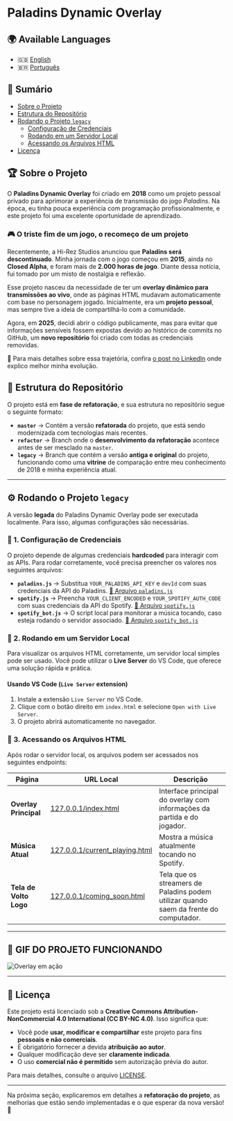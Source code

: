 # Paladins Dynamic Overlay

## 🌍 Available Languages
- 🇬🇧 [English](README.md)
- 🇧🇷 [Português](README.pt-br.md)

## 📌 Sumário
- [Sobre o Projeto](#-sobre-o-projeto)
- [Estrutura do Repositório](#-estrutura-do-repositório)
- [Rodando o Projeto `legacy`](#-rodando-o-projeto-legacy)
  - [Configuração de Credenciais](#-1-configuração-de-credenciais)
  - [Rodando em um Servidor Local](#-2-rodando-em-um-servidor-local)
  - [Acessando os Arquivos HTML](#-3-acessando-os-arquivos-html)
- [Licença](#-licença)

## 🏆 Sobre o Projeto
O **Paladins Dynamic Overlay** foi criado em **2018** como um projeto pessoal privado para aprimorar a experiência de transmissão do jogo *Paladins*. Na época, eu tinha pouca experiência com programação profissionalmente, e este projeto foi uma excelente oportunidade de aprendizado. 

### 🎮 O triste fim de um jogo, o recomeço de um projeto

Recentemente, a Hi-Rez Studios anunciou que **Paladins será descontinuado**. Minha jornada com o jogo começou em **2015**, ainda no **Closed Alpha**, e foram mais de **2.000 horas de jogo**. Diante dessa notícia, fui tomado por um misto de nostalgia e reflexão. 

Esse projeto nasceu da necessidade de ter um **overlay dinâmico para transmissões ao vivo**, onde as páginas HTML mudavam automaticamente com base no personagem jogado. Inicialmente, era um **projeto pessoal**, mas sempre tive a ideia de compartilhá-lo com a comunidade.

Agora, em **2025**, decidi abrir o código publicamente, mas para evitar que informações sensíveis fossem expostas devido ao histórico de commits no GitHub, um **novo repositório** foi criado com todas as credenciais removidas. 

🔗 Para mais detalhes sobre essa trajetória, confira [o post no LinkedIn](https://www.linkedin.com/posts/vhrita_opensource-paladinsgame-softwaredevelopment-activity-7296218604386058241-rlwb?utm_source=social_share_send&utm_medium=member_desktop_web&rcm=ACoAACg5VTkB1Lh9NbVAFdL9mWM1Otjk8Pz4TL0) onde explico melhor minha evolução.

## 🚀 Estrutura do Repositório
O projeto está em **fase de refatoração**, e sua estrutura no repositório segue o seguinte formato:

- **`master`** → Contém a versão **refatorada** do projeto, que está sendo modernizada com tecnologias mais recentes.
- **`refactor`** → Branch onde o **desenvolvimento da refatoração** acontece antes de ser mesclado na `master`.
- **`legacy`** → Branch que contém a versão **antiga e original** do projeto, funcionando como uma **vitrine** de comparação entre meu conhecimento de 2018 e minha experiência atual.

---

## ⚙ Rodando o Projeto `legacy`
A versão **legada** do Paladins Dynamic Overlay pode ser executada localmente. Para isso, algumas configurações são necessárias.

### 📌 1. Configuração de Credenciais
O projeto depende de algumas credenciais **hardcoded** para interagir com as APIs. Para rodar corretamente, você precisa preencher os valores nos seguintes arquivos:

- **`paladins.js`** → Substitua `YOUR_PALADINS_API_KEY` e `devId` com suas credenciais da API do Paladins. [📂 Arquivo `paladins.js`](js/paladins.js)
- **`spotify.js`** → Preencha `YOUR_CLIENT_ENCODED` e `YOUR_SPOTIFY_AUTH_CODE` com suas credenciais da API do Spotify. [📂 Arquivo `spotify.js`](js/spotify.js)
- **`spotify_bot.js`** → O script local para monitorar a música tocando, caso esteja rodando o servidor associado. [📂 Arquivo `spotify_bot.js`](js/spotify_bot.js)

### 📌 2. Rodando em um Servidor Local
Para visualizar os arquivos HTML corretamente, um servidor local simples pode ser usado. Você pode utilizar o **Live Server** do VS Code, que oferece uma solução rápida e prática.

#### **Usando VS Code (`Live Server` extension)**
1. Instale a extensão `Live Server` no VS Code.
2. Clique com o botão direito em `index.html` e selecione `Open with Live Server`.
3. O projeto abrirá automaticamente no navegador.

### 📌 3. Acessando os Arquivos HTML
Após rodar o servidor local, os arquivos podem ser acessados nos seguintes endpoints:

| Página | URL Local | Descrição |
|--------|----------|------------|
| **Overlay Principal** | [127.0.0.1/index.html](http://127.0.0.1/index.html) | Interface principal do overlay com informações da partida e do jogador. |
| **Música Atual** | [127.0.0.1/current_playing.html](http://127.0.0.1/current_playing.html) | Mostra a música atualmente tocando no Spotify. |
| **Tela de Volto Logo** | [127.0.0.1/coming_soon.html](http://127.0.0.1/coming_soon.html) | Tela que os streamers de Paladins podem utilizar quando saem da frente do computador. |

---

## 🎥 GIF DO PROJETO FUNCIONANDO
![Overlay em ação](overlay_gif.gif)

---

## 📜 Licença
Este projeto está licenciado sob a **Creative Commons Attribution-NonCommercial 4.0 International (CC BY-NC 4.0)**. Isso significa que:

- Você pode **usar, modificar e compartilhar** este projeto para fins **pessoais e não comerciais**.
- É obrigatório fornecer a devida **atribuição ao autor**.
- Qualquer modificação deve ser **claramente indicada**.
- O uso **comercial não é permitido** sem autorização prévia do autor.

Para mais detalhes, consulte o arquivo [LICENSE](LICENSE).

---

Na próxima seção, explicaremos em detalhes a **refatoração do projeto**, as melhorias que estão sendo implementadas e o que esperar da nova versão! 🚀

